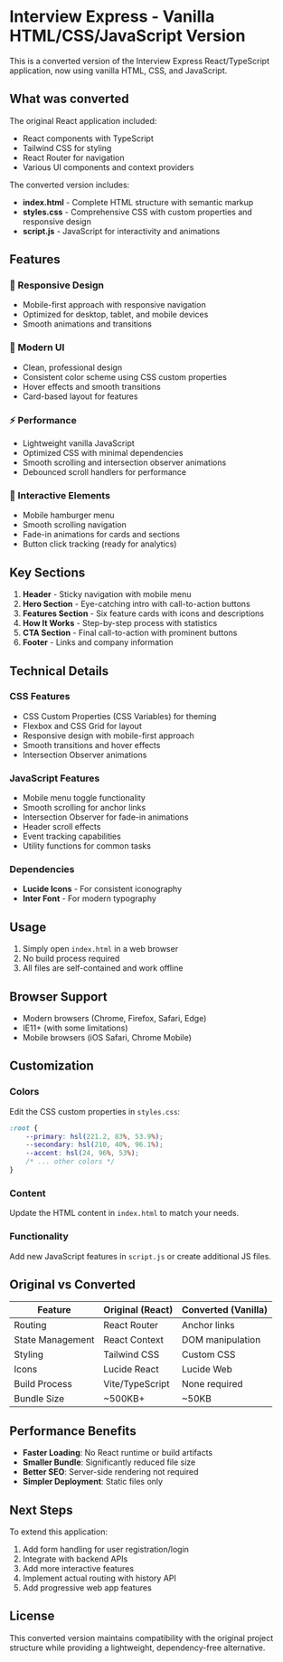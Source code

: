 # Interview Express - Vanilla HTML/CSS/JavaScript Version

This is a converted version of the Interview Express React/TypeScript application, now using vanilla HTML, CSS, and JavaScript.

## What was converted

The original React application included:
- React components with TypeScript
- Tailwind CSS for styling
- React Router for navigation
- Various UI components and context providers

The converted version includes:
- **index.html** - Complete HTML structure with semantic markup
- **styles.css** - Comprehensive CSS with custom properties and responsive design
- **script.js** - JavaScript for interactivity and animations

## Features

### 🎯 Responsive Design
- Mobile-first approach with responsive navigation
- Optimized for desktop, tablet, and mobile devices
- Smooth animations and transitions

### 🎨 Modern UI
- Clean, professional design
- Consistent color scheme using CSS custom properties
- Hover effects and smooth transitions
- Card-based layout for features

### ⚡ Performance
- Lightweight vanilla JavaScript
- Optimized CSS with minimal dependencies
- Smooth scrolling and intersection observer animations
- Debounced scroll handlers for performance

### 🔧 Interactive Elements
- Mobile hamburger menu
- Smooth scrolling navigation
- Fade-in animations for cards and sections
- Button click tracking (ready for analytics)

## Key Sections

1. **Header** - Sticky navigation with mobile menu
2. **Hero Section** - Eye-catching intro with call-to-action buttons
3. **Features Section** - Six feature cards with icons and descriptions
4. **How It Works** - Step-by-step process with statistics
5. **CTA Section** - Final call-to-action with prominent buttons
6. **Footer** - Links and company information

## Technical Details

### CSS Features
- CSS Custom Properties (CSS Variables) for theming
- Flexbox and CSS Grid for layout
- Responsive design with mobile-first approach
- Smooth transitions and hover effects
- Intersection Observer animations

### JavaScript Features
- Mobile menu toggle functionality
- Smooth scrolling for anchor links
- Intersection Observer for fade-in animations
- Header scroll effects
- Event tracking capabilities
- Utility functions for common tasks

### Dependencies
- **Lucide Icons** - For consistent iconography
- **Inter Font** - For modern typography

## Usage

1. Simply open `index.html` in a web browser
2. No build process required
3. All files are self-contained and work offline

## Browser Support

- Modern browsers (Chrome, Firefox, Safari, Edge)
- IE11+ (with some limitations)
- Mobile browsers (iOS Safari, Chrome Mobile)

## Customization

### Colors
Edit the CSS custom properties in `styles.css`:

```css
:root {
    --primary: hsl(221.2, 83%, 53.9%);
    --secondary: hsl(210, 40%, 96.1%);
    --accent: hsl(24, 96%, 53%);
    /* ... other colors */
}
```

### Content
Update the HTML content in `index.html` to match your needs.

### Functionality
Add new JavaScript features in `script.js` or create additional JS files.

## Original vs Converted

| Feature | Original (React) | Converted (Vanilla) |
|---------|------------------|-------------------|
| Routing | React Router | Anchor links |
| State Management | React Context | DOM manipulation |
| Styling | Tailwind CSS | Custom CSS |
| Icons | Lucide React | Lucide Web |
| Build Process | Vite/TypeScript | None required |
| Bundle Size | ~500KB+ | ~50KB |

## Performance Benefits

- **Faster Loading**: No React runtime or build artifacts
- **Smaller Bundle**: Significantly reduced file size
- **Better SEO**: Server-side rendering not required
- **Simpler Deployment**: Static files only

## Next Steps

To extend this application:
1. Add form handling for user registration/login
2. Integrate with backend APIs
3. Add more interactive features
4. Implement actual routing with history API
5. Add progressive web app features

## License

This converted version maintains compatibility with the original project structure while providing a lightweight, dependency-free alternative.
